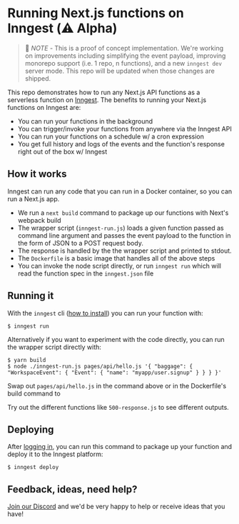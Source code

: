 # Running Next.js functions on Inngest (⚠️ Alpha)

> 🚧 _NOTE_ - This is a proof of concept implementation. We're working on improvements including simplifying the event payload, improving monorepo support (i.e. 1 repo, n functions), and a new `inngest dev` server mode. This repo will be updated when those changes are shipped.

This repo demonstrates how to run any Next.js API functions as a serverless function on [Inngest](https://www.inngest.com). The benefits to running your Next.js functions on Inngest are:

- You can run your functions in the background
- You can trigger/invoke your functions from anywhere via the Inngest API
- You can run your functions on a schedule w/ a cron expression
- You get full history and logs of the events and the function's response right out of the box w/ Inngest

## How it works

Inngest can run any code that you can run in a Docker container, so you can run a Next.js app.

- We run a `next build` command to package up our functions with Next's webpack build
- The wrapper script (`inngest-run.js`) loads a given function passed as command line argument and passes the event payload to the function in the form of JSON to a POST request body.
- The response is handled by the the wrapper script and printed to stdout.
- The `Dockerfile` is a basic image that handles all of the above steps
- You can invoke the node script directly, or run `inngest run` which will read the function spec in the `inngest.json` file

## Running it

With the `inngest` cli ([how to install](https://github.com/inngest/inngest-cli#installation)) you can run your function with:

```
$ inngest run
```

Alternatively if you want to experiment with the code directly, you can run the wrapper script directly with:

```
$ yarn build
$ node ./inngest-run.js pages/api/hello.js '{ "baggage": { "WorkspaceEvent": { "Event": { "name": "myapp/user.signup" } } } }'
```

Swap out `pages/api/hello.js` in the command above or in the Dockerfile's build command to

Try out the different functions like `500-response.js` to see different outputs.

## Deploying

After [logging in](https://www.inngest.com/docs/cli/login), you can run this command to package up your function and deploy it to the Inngest platform:

```
$ inngest deploy
```

## Feedback, ideas, need help?

[Join our Discord](https://www.inngest.com/discord) and we'd be very happy to help or receive ideas that you have!
